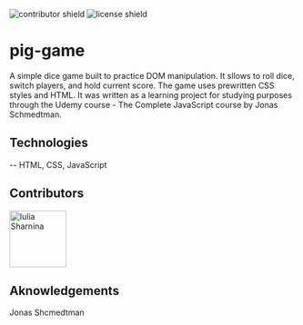 ![contributor shield](https://img.shields.io/badge/Contributors-1-%23c24d89?style=for-the-badge)
![license shield](https://img.shields.io/badge/License-MIT-green?style=for-the-badge)

# pig-game

A simple dice game built to practice DOM manipulation. It sllows to roll dice, switch players, and hold current score. The game uses prewritten CSS styles and HTML. It was written as a learning project for studying purposes through the Udemy course - The Complete JavaScript course by Jonas Schmedtman. 

## Technologies

-- HTML, CSS, JavaScript

## Contributors

<a href="https://github.com/julia-ediamond">
  <img src="https://github.com/julia-ediamond.png" alt="Iulia Sharnina" width="100"/>
</a>

## Aknowledgements
Jonas Shcmedtman
